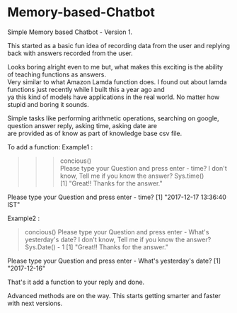 # Memory-based-Chatbot
Simple Memory based Chatbot - Version 1. 

This started as a basic fun idea of recording data from the user and replying back with answers recorded from the user.  

Looks boring alright even to me but, what makes this exciting is the ability of teaching functions as answers.  
Very similar to what Amazon Lamda function does. I found out about lamda functions just recently while I built this a year ago and   
ya this kind of models have applications in the real world. No matter how stupid and boring it sounds.

Simple tasks like performing arithmetic operations, searching on google, question answer reply, asking time, asking date are  
are provided as of know as part of knowledge base csv file.  
  

To add a function:
Example1 :
>> > concious()  
Please type your Question and press enter - time?
I don't know, Tell me if you know the answer?  Sys.time()  
[1] "Great!! Thanks for the answer."  

Please type your Question and press enter - time?
[1] "2017-12-17 13:36:40 IST"
  


Example2 :
> concious()
Please type your Question and press enter - What's yesterday's date?
I don't know, Tell me if you know the answer? Sys.Date() - 1
[1] "Great!! Thanks for the answer."  

Please type your Question and press enter - What's yesterday's date?
[1] "2017-12-16"


That's it add a function to your reply and done.

Advanced methods are on the way. This starts getting smarter and faster with next versions.
